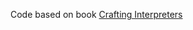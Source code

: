 Code based on book [Crafting Interpreters ](https://www.amazon.com/Crafting-Interpreters-Robert-Nystrom/dp/0990582930/ref=sr_1_1?crid=SGEYGPMOBTDW&dib=eyJ2IjoiMSJ9.xQOw9q4bRGubhikmG-QwTvMmmE8l53ajeUviEwezcg4YFYevgXrOXUzA-X_xT6BR-0gmkvqtYzkleAjyI6kOp3bclZhZWfPCt1eyGlys1_6P0xVkz8YAEhLimtTkJB4bwGkIhfmJc8mrowNOIct9_CsZ8qh3YTJu79U6mDKjAAiTzPHdHCgf4vmBln1w6F8M.Y0ZP7txyEELMtRl-gK5w3DLa9819XWS4kBEDHmlr7tM&dib_tag=se&keywords=crafting+interpreters&qid=1742392192&sprefix=crafting+in%2Caps%2C340&sr=8-1)